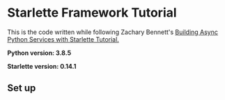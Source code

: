 # Starlette Framework Tutorial

This is the code written while following Zachary Bennett's [Building Async Python Services with Starlette Tutorial.](https://www.pluralsight.com/guides/building-async-python-services-with-starlette)

**Python version: 3.8.5**

**Starlette version: 0.14.1**

## Set up

